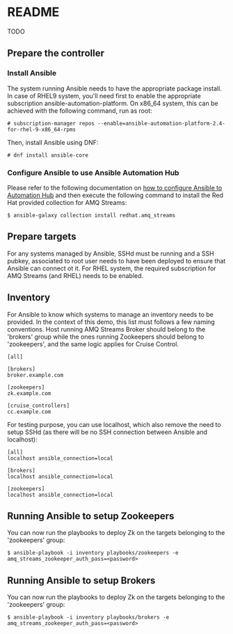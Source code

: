 # README

TODO

## Prepare the controller

### Install Ansible

The system running Ansible needs to have the appropriate package install. In case of RHEL9 system, you'll need first to enable the appropriate subscription ansible-automation-platform. On x86_64 system, this can be achieved with the following command, run as root:

    # subscription-manager repos --enable=ansible-automation-platform-2.4-for-rhel-9-x86_64-rpms

Then, install Ansible using DNF:

    # dnf install ansible-core

### Configure Ansible to use Ansible Automation Hub

Please refer to the following documentation on [how to configure Ansible to Automation Hub](https://access.redhat.com/documentation/en-us/red_hat_jboss_web_server/6.0/html/installing_jboss_web_server_by_using_the_red_hat_ansible_certified_content_collection/install_collection) and then execute the following command to install the Red Hat provided collection for AMQ Streams:

    $ ansible-galaxy collection install redhat.amq_streams

## Prepare targets

For any systems managed by Ansible, SSHd must be running and a SSH pubkey, associated to root user needs to have been deployed to ensure that Ansible can connect ot it. For RHEL system, the required subscription for AMQ Streams (and RHEL) needs to be enabled.

## Inventory

For Ansible to know which systems to manage an inventory needs to be provided. In the context of this demo, this list must follows a few naming conventions. Host running AMQ Streams Broker should belong to the 'brokers' group while the ones running Zookeepers should belong to 'zookeepers', and the same logic applies for Cruise Control.

    [all]

    [brokers]
    broker.example.com

    [zookeepers]
    zk.example.com

    [cruise_controllers]
    cc.example.com

For testing purpose, you can use localhost, which also remove the need to setup SSHd (as there will be no SSH connection between Ansible and localhost):

    [all]
    localhost ansible_connection=local

    [brokers]
    localhost ansible_connection=local

    [zookeepers]
    localhost ansible_connection=local

## Running Ansible to setup Zookeepers

You can now run the playbooks to deploy Zk on the targets belonging to the 'zookeepers' group:

    $ ansible-playbook -i inventory playbooks/zookeepers -e amq_streams_zookeeper_auth_pass=<password>

## Running Ansible to setup Brokers

You can now run the playbooks to deploy Zk on the targets belonging to the 'zookeepers' group:

    $ ansible-playbook -i inventory playbooks/brokers -e amq_streams_zookeeper_auth_pass=<password>
